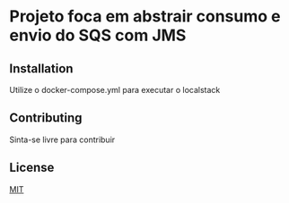 # Projeto foca em abstrair consumo e envio do SQS com JMS

## Installation

Utilize o docker-compose.yml para executar o localstack

## Contributing

Sinta-se livre para contribuir

## License

[MIT](https://choosealicense.com/licenses/mit/)
